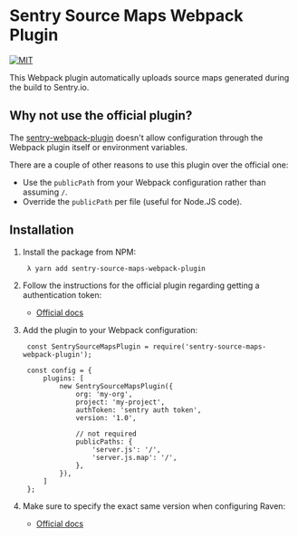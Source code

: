 # Sentry Source Maps Webpack Plugin

[![MIT](https://img.shields.io/:license-mit-blue.svg)](http://doge.mit-license.org)

This Webpack plugin automatically uploads source maps generated during the build to Sentry.io.

## Why not use the official plugin?
The [sentry-webpack-plugin](https://github.com/getsentry/sentry-webpack-plugin) doesn't allow configuration through the Webpack plugin itself or environment variables. 

There are a couple of other reasons to use this plugin over the official one:

* Use the `publicPath` from your Webpack configuration rather than assuming `/`.
* Override the `publicPath` per file (useful for Node.JS code).

## Installation

1. Install the package from NPM:

        λ yarn add sentry-source-maps-webpack-plugin

2. Follow the instructions for the official plugin regarding getting a authentication token:

    * [Official docs](https://docs.sentry.io/clients/javascript/sourcemaps/#using-sentry-webpack-plugin)

2. Add the plugin to your Webpack configuration:

        const SentrySourceMapsPlugin = require('sentry-source-maps-webpack-plugin');

        const config = {
            plugins: [
                new SentrySourceMapsPlugin({
                    org: 'my-org',
                    project: 'my-project',
                    authToken: 'sentry auth token',
                    version: '1.0',

                    // not required
                    publicPaths: {
                        'server.js': '/',
                        'server.js.map': '/',
                    },
                }),
            ]
        };

3. Make sure to specify the exact same version when configuring Raven:

    * [Official docs](https://docs.sentry.io/clients/javascript/sourcemaps/#verify-you-have-specified-the-release-in-your-client-config)
